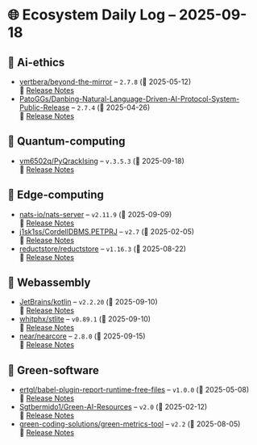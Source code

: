# 🌐 Ecosystem Daily Log – 2025-09-18

## 🔹 Ai-ethics
- [vertbera/beyond-the-mirror](https://github.com/vertbera/beyond-the-mirror/releases/tag/2.7.8) – `2.7.8` (📅 2025-05-12)  
  🔗 [Release Notes](https://github.com/vertbera/beyond-the-mirror/releases/tag/2.7.8)
- [PatoGGs/Danbing-Natural-Language-Driven-AI-Protocol-System-Public-Release](https://github.com/PatoGGs/Danbing-Natural-Language-Driven-AI-Protocol-System-Public-Release/releases/tag/2.7.4) – `2.7.4` (📅 2025-04-26)  
  🔗 [Release Notes](https://github.com/PatoGGs/Danbing-Natural-Language-Driven-AI-Protocol-System-Public-Release/releases/tag/2.7.4)

## 🔹 Quantum-computing
- [vm6502q/PyQrackIsing](https://github.com/vm6502q/PyQrackIsing/releases/tag/v.3.5.3) – `v.3.5.3` (📅 2025-09-18)  
  🔗 [Release Notes](https://github.com/vm6502q/PyQrackIsing/releases/tag/v.3.5.3)

## 🔹 Edge-computing
- [nats-io/nats-server](https://github.com/nats-io/nats-server/releases/tag/v2.11.9) – `v2.11.9` (📅 2025-09-09)  
  🔗 [Release Notes](https://github.com/nats-io/nats-server/releases/tag/v2.11.9)
- [j1sk1ss/CordellDBMS.PETPRJ](https://github.com/j1sk1ss/CordellDBMS.PETPRJ/releases/tag/v2.7) – `v2.7` (📅 2025-02-05)  
  🔗 [Release Notes](https://github.com/j1sk1ss/CordellDBMS.PETPRJ/releases/tag/v2.7)
- [reductstore/reductstore](https://github.com/reductstore/reductstore/releases/tag/v1.16.3) – `v1.16.3` (📅 2025-08-22)  
  🔗 [Release Notes](https://github.com/reductstore/reductstore/releases/tag/v1.16.3)

## 🔹 Webassembly
- [JetBrains/kotlin](https://github.com/JetBrains/kotlin/releases/tag/v2.2.20) – `v2.2.20` (📅 2025-09-10)  
  🔗 [Release Notes](https://github.com/JetBrains/kotlin/releases/tag/v2.2.20)
- [whitphx/stlite](https://github.com/whitphx/stlite/releases/tag/v0.89.1) – `v0.89.1` (📅 2025-09-10)  
  🔗 [Release Notes](https://github.com/whitphx/stlite/releases/tag/v0.89.1)
- [near/nearcore](https://github.com/near/nearcore/releases/tag/2.8.0) – `2.8.0` (📅 2025-09-15)  
  🔗 [Release Notes](https://github.com/near/nearcore/releases/tag/2.8.0)

## 🔹 Green-software
- [ertgl/babel-plugin-report-runtime-free-files](https://github.com/ertgl/babel-plugin-report-runtime-free-files/releases/tag/v1.0.0) – `v1.0.0` (📅 2025-05-08)  
  🔗 [Release Notes](https://github.com/ertgl/babel-plugin-report-runtime-free-files/releases/tag/v1.0.0)
- [Sgtbermido1/Green-AI-Resources](https://github.com/Sgtbermido1/Green-AI-Resources/releases/tag/v2.0) – `v2.0` (📅 2025-02-12)  
  🔗 [Release Notes](https://github.com/Sgtbermido1/Green-AI-Resources/releases/tag/v2.0)
- [green-coding-solutions/green-metrics-tool](https://github.com/green-coding-solutions/green-metrics-tool/releases/tag/v2.2) – `v2.2` (📅 2025-08-05)  
  🔗 [Release Notes](https://github.com/green-coding-solutions/green-metrics-tool/releases/tag/v2.2)